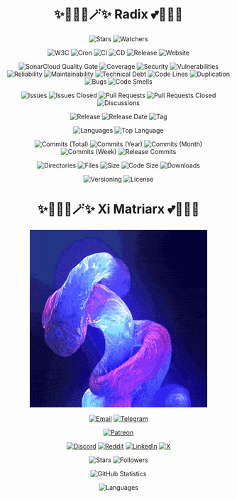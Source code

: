 <h1 align="center">✨🧚🏻‍♀️🪄✨ Radix 💕🦄🌈🏰</h1>

<p align="center">
  <img src="https://img.shields.io/github/stars/XiMatriarx/radix?style=flat&label=Stars&labelColor=404040&color=800080" alt="Stars">
  <img src="https://img.shields.io/github/watchers/XiMatriarx/radix?style=flat&label=Watchers&labelColor=404040&color=800080" alt="Watchers">
</p>

<p align="center">
  <img src="https://img.shields.io/w3c-validation/html?targetUrl=https%3A%2F%2Fgithub.com%2FXiMatriarx%2Fradix%2Fblob%2Fmatrix%2Freadme.md&style=flat&label=W3C&labelColor=404040&color=800080" alt="W3C">
  <img src="https://github.com/XiMatriarx/radix/actions/workflows/cron.yml/badge.svg" alt="Cron">
  <img src="https://github.com/XiMatriarx/radix/actions/workflows/ci.yml/badge.svg" alt="CI">
  <img src="https://github.com/XiMatriarx/radix/actions/workflows/cd.yml/badge.svg" alt="CD">
  <img src="https://github.com/XiMatriarx/radix/actions/workflows/release.yml/badge.svg" alt="Release">
  <img src="https://img.shields.io/website?url=https%3A%2F%2Fximatriarx.io&up_message=Up&up_color=800080&down_message=Down&down_color=008080&style=flat&label=Website&labelColor=404040" alt="Website">
</p>

<p align="center">
  <img src="https://sonarcloud.io/api/project_badges/measure?project=XiMatriarx_radix&metric=alert_status" alt="SonarCloud Quality Gate">
  <img src="https://sonarcloud.io/api/project_badges/measure?project=XiMatriarx_radix&metric=coverage" alt="Coverage">
  <img src="https://sonarcloud.io/api/project_badges/measure?project=XiMatriarx_radix&metric=security_rating" alt="Security">
  <img src="https://sonarcloud.io/api/project_badges/measure?project=XiMatriarx_radix&metric=vulnerabilities" alt="Vulnerabilities">
  <img src="https://sonarcloud.io/api/project_badges/measure?project=XiMatriarx_radix&metric=reliability_rating" alt="Reliability">
  <img src="https://sonarcloud.io/api/project_badges/measure?project=XiMatriarx_radix&metric=sqale_rating" alt="Maintainability">
  <img src="https://sonarcloud.io/api/project_badges/measure?project=XiMatriarx_radix&metric=sqale_index" alt="Technical Debt">
  <img src="https://sonarcloud.io/api/project_badges/measure?project=XiMatriarx_radix&metric=ncloc" alt="Code Lines">
  <img src="https://sonarcloud.io/api/project_badges/measure?project=XiMatriarx_radix&metric=duplicated_lines_density" alt="Duplication">
  <img src="https://sonarcloud.io/api/project_badges/measure?project=XiMatriarx_radix&metric=bugs" alt="Bugs">
  <img src="https://sonarcloud.io/api/project_badges/measure?project=XiMatriarx_radix&metric=code_smells" alt="Code Smells">
</p>

<p align="center">
  <img src="https://img.shields.io/github/issues-raw/XiMatriarx/radix?style=flat&label=Issues&labelColor=404040&color=800080" alt="Issues">
  <img src="https://img.shields.io/github/issues-closed-raw/XiMatriarx/radix?style=flat&label=Issues%20Closed&labelColor=404040&color=800080" alt="Issues Closed">
  <img src="https://img.shields.io/github/issues-pr-raw/XiMatriarx/radix?style=flat&label=Pull%20Requests&labelColor=404040&color=800080" alt="Pull Requests">
  <img src="https://img.shields.io/github/issues-pr-closed-raw/XiMatriarx/radix?label=Pull%20Requests%20Closed&labelColor=404040&color=800080" alt="Pull Requests Closed">
  <img src="https://img.shields.io/github/discussions/XiMatriarx/radix?style=flat&label=Discussions&labelColor=404040&color=800080" alt="Discussions">
</p>

<p align="center">
  <img src="https://img.shields.io/github/v/release/XiMatriarx/radix?sort=semver&style=flat&label=Release&labelColor=404040&color=800080" alt="Release">
  <img src="https://img.shields.io/github/release-date/XiMatriarx/radix?style=flat&label=Release%20Date&labelColor=404040&color=800080" alt="Release Date">
  <img src="https://img.shields.io/github/v/tag/XiMatriarx/radix?sort=semver&style=flat&label=Tag&labelColor=404040&color=800080" alt="Tag">
</p>

<p align="center">
  <img src="https://img.shields.io/github/languages/count/XiMatriarx/radix?style=flat&label=Languages&labelColor=404040&color=800080" alt="Languages">
  <img src="https://img.shields.io/github/languages/top/XiMatriarx/radix?style=flat&label=Top%20Language&labelColor=404040&color=800080" alt="Top Language">
</p>

<p align="center">
  <img src="https://img.shields.io/github/commit-activity/t/XiMatriarx/radix?style=flat&label=Commits&labelColor=404040&color=800080" alt="Commits (Total)">
  <img src="https://img.shields.io/github/commit-activity/y/XiMatriarx/radix?style=flat&label=Commits&labelColor=404040&color=800080" alt="Commits (Year)">
  <img src="https://img.shields.io/github/commit-activity/m/XiMatriarx/radix?style=flat&label=Commits&labelColor=404040&color=800080" alt="Commits (Month)">
  <img src="https://img.shields.io/github/commit-activity/w/XiMatriarx/radix?style=flat&label=Commits&labelColor=404040&color=800080" alt="Commits (Week)">
  <img src="https://img.shields.io/github/commits-since/XiMatriarx/radix/latest?sort=semver&style=flat&label=Release%20Commits&labelColor=404040&color=800080" alt="Release Commits">
</p>

<p align="center">
  <img src="https://img.shields.io/github/directory-file-count/XiMatriarx/radix?type=dir&style=flat&label=Directories&labelColor=404040&color=800080" alt="Directories">
  <img src="https://img.shields.io/github/directory-file-count/XiMatriarx/radix?type=file&style=flat&label=Files&labelColor=404040&color=800080" alt="Files">
  <img src="https://img.shields.io/github/repo-size/XiMatriarx/radix?style=flat&label=Size&labelColor=404040&color=800080" alt="Size">
  <img src="https://img.shields.io/github/languages/code-size/XiMatriarx/radix?style=flat&label=Code%20Size&labelColor=404040&color=800080" alt="Code Size">
  <img src="https://img.shields.io/github/downloads/XiMatriarx/radix/total?style=flat&label=Downloads&labelColor=404040&color=800080" alt="Downloads">
</p>

<p align="center">
  <img src="https://img.shields.io/badge/Versioning-SemVer-404040?label=Versioning&labelColor=404040&color=800080" alt="Versioning">
  <img src="https://img.shields.io/badge/License-MIT-404040?style=flat&label=License&labelColor=404040&color=800080" alt="License">
</p>

<h1 align="center">✨🧚🏻‍♀️🪄✨ Xi Matriarx 💕🦄🌈🏰</h1>

<p align="center">
  <img src="https://github.com/XiMatriarx/ximatriarx/blob/matrix/fractal.gif">
</p>

<p align="center">
  <a href="mailto:xi@ximatriarx.io"><img src="https://img.shields.io/badge/xi%40ximatriarx.io-404040?style=flat" alt="Email"></a>
  <a href="https://t.me/ximatriarx"><img src="https://img.shields.io/badge/-Telegram-404040?style=flat&logo=Telegram" alt="Telegram"></a>
</p>

<p align="center">
  <a href="https://patreon.com/XiMatriarx" target="_blank"><img src="https://img.shields.io/badge/-Patreon-404040?style=flat&logo=Patreon" alt="Patreon"></a>
</p>

<p align="center">
  <a href="https://discord.gg/XiMatriarx" target="_blank"><img src="https://img.shields.io/discord/XiMatriarx?style=flat&logo=Discord&label=Discord&labelColor=404040&color=800080" alt="Discord"></a>
  <a href="https://www.reddit.com/r/XiMatriarx" target="_blank"><img src="https://img.shields.io/reddit/subreddit-subscribers/XiMatriarx?style=flat&logo=Reddit&label=Reddit&labelColor=404040&color=800080" alt="Reddit"></a>
  <a href="https://linkedin.com/in/XiMatriarx" target="_blank"><img src="https://img.shields.io/badge/-LinkedIn-404040?style=flat&logo=LinkedIn" alt="LinkedIn"></a>
  <a href="https://twitter.com/XiMatriarx" target="_blank"><img src="https://img.shields.io/badge/-X-404040?style=flat&logo=X" alt="X"></a>
</p>

<p align="center">
  <img src="https://img.shields.io/github/stars/XiMatriarx?style=flat&label=Stars&labelColor=404040&color=800080" alt="Stars">
  <img src="https://img.shields.io/github/followers/XiMatriarx?style=flat&label=Followers&labelColor=404040&color=800080" alt="Followers">
</p>

<p align="center">
  <img src="https://github-readme-stats.vercel.app/api?username=XiMatriarx&show=reviews,discussions_started,discussions_answered,prs_merged,prs_merged_percentage&show_icons=true&hide_title=true&hide_border=true&theme=transparent&title_color=ff00ff&text_color=808080&icon_color=ff00ff&border_color=808080&border_radius=8" alt="GitHub Statistics">
</p>

<p align="center">
  <img src="https://github-readme-stats.vercel.app/api/top-langs/?username=XiMatriarx&size_weight=1&count_weight=0&langs_count=10&layout=donut&hide_title=true&hide_border=true&theme=transparent&title_color=ff00ff&text_color=808080&border_color=808080&border_radius=8" alt="Languages">
</p>
